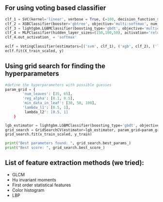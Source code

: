 ## For using voting based classifier

```python
clf_1 = SVC(kernel='linear', verbose = True, C=100, decision_function_shape='ovo', random_state=42)
clf_2 = XGBClassifier(booster='gbtree', objective='multi:softmax', num_class=len(np.unique(y)), max_depth=6)
clf_3 = lightgbm.LGBMClassifier(boosting_type='gbdt', objective='multiclass', num_class=len(np.unique(y)), random_state=42, num_leaves=31)
clf_4 = MLPClassifier(hidden_layer_sizes=(150,100,50), activation='relu', solver='adam', random_state=42)
clf_4.out_activation_ = 'softmax'
    
eclf = VotingClassifier(estimators=[('svm', clf_1), ('xgb', clf_2), ('lgbm', clf_3), ('mlp', clf_4)], voting='hard')
eclf.fit(X_train_scaled, y)
```

## Using grid search for finding the hyperparameters

```python
#define the hyperparameters with possible guesses
param_grid = {
        'num_leaves': [35, 65],
        'reg_alpha': [0.1, 0.5],
        'min_data_in_leaf': [30, 50, 100],
        'lambda_l1': [0.5, 1],
         lambda_l2': [0.5, 1]
    }

lgb_estimator = lightgbm.LGBMClassifier(boosting_type='gbdt', objective='multiclass', num_class=len(np.unique(y)), random_state=42)
grid_search = GridSearchCV(estimator=lgb_estimator, param_grid=param_grid)
grid_search.fit(x_train_scaled, y_train)

print("Best parameters found: ", grid_search.best_params_)
print("Best score: ", grid_search.best_score_)
```

## List of feature extraction methods (we tried):

- GLCM
- Hu invariant moments
- First order statistical features
- Color histogram
- LBP
